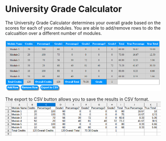 # University Grade Calculator

The University Grade Calculator determines your overall grade based on the scores for each of your modules. You are able to add/remove rows to do the calcualtion over a different number of modules.

![Alt text](screenshots/browser.PNG?raw=true "Optional Title")

The export to CSV button allows you to save the results in CSV format.
![Alt text](screenshots/excel.PNG?raw=true "Optional Title")
